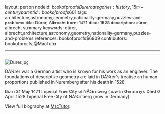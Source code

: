 layout: person
nodeid: bookofproofs$Durer
categories: history,15th-century
parentid: bookofproofs$601
tags: architecture,astronomy,geometry,nationality-germany,puzzles-and-problems
title: Dürer, Albrecht
born: 1471
died: 1528
description: dürer, albrecht summary
keywords: dürer, albrecht,architecture,astronomy,geometry,nationality-germany,puzzles-and-problems
references: bookofproofs$6909
contributors: bookofproofs,@MacTutor

---


---

![Durer.jpg](https://github.com/bookofproofs/bookofproofs.github.io/blob/main/_sources/images/portraits/Durer.jpg?raw=true)

DÃ¼rer was a German artist who is known for his work as an engraver. The foundations of descriptive geometry are laid in DÃ¼rer's treatise on human proportions published in Nuremberg after his death in 1528.

Born 21 May 1471 Imperial Free City of NÃ¼rnberg (now in Germany). Died 6 April 1528 Imperial Free City of NÃ¼rnberg (now in Germany).


View full biography at [MacTutor](https://mathshistory.st-andrews.ac.uk/Biographies/Durer/).